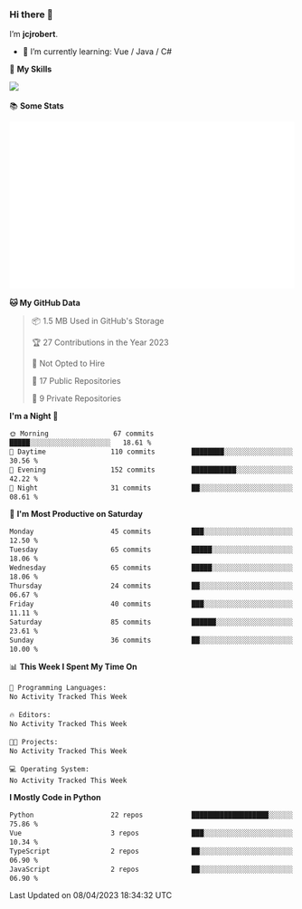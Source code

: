 ### Hi there 👋

I’m **jcjrobert**.

- 🌱 I’m currently learning: Vue / Java / C#

🌟 **My Skills**

![](https://img.shields.io/badge/-Python-3e74a2?style=flat-square&logo=Python&logoColor=fff)

📚 **Some Stats**

![](https://github.com/jcjrobert/github-stats/blob/master/generated/overview.svg)

<!--START_SECTION:waka-->
**🐱 My GitHub Data** 

> 📦 1.5 MB Used in GitHub's Storage 
 > 
> 🏆 27 Contributions in the Year 2023
 > 
> 🚫 Not Opted to Hire
 > 
> 📜 17 Public Repositories 
 > 
> 🔑 9 Private Repositories 
 > 
**I'm a Night 🦉** 

```text
🌞 Morning                67 commits          █████░░░░░░░░░░░░░░░░░░░░   18.61 % 
🌆 Daytime                110 commits         ████████░░░░░░░░░░░░░░░░░   30.56 % 
🌃 Evening                152 commits         ███████████░░░░░░░░░░░░░░   42.22 % 
🌙 Night                  31 commits          ██░░░░░░░░░░░░░░░░░░░░░░░   08.61 % 
```
📅 **I'm Most Productive on Saturday** 

```text
Monday                   45 commits          ███░░░░░░░░░░░░░░░░░░░░░░   12.50 % 
Tuesday                  65 commits          █████░░░░░░░░░░░░░░░░░░░░   18.06 % 
Wednesday                65 commits          █████░░░░░░░░░░░░░░░░░░░░   18.06 % 
Thursday                 24 commits          ██░░░░░░░░░░░░░░░░░░░░░░░   06.67 % 
Friday                   40 commits          ███░░░░░░░░░░░░░░░░░░░░░░   11.11 % 
Saturday                 85 commits          ██████░░░░░░░░░░░░░░░░░░░   23.61 % 
Sunday                   36 commits          ██░░░░░░░░░░░░░░░░░░░░░░░   10.00 % 
```


📊 **This Week I Spent My Time On** 

```text
💬 Programming Languages: 
No Activity Tracked This Week

🔥 Editors: 
No Activity Tracked This Week

🐱‍💻 Projects: 
No Activity Tracked This Week

💻 Operating System: 
No Activity Tracked This Week
```

**I Mostly Code in Python** 

```text
Python                   22 repos            ███████████████████░░░░░░   75.86 % 
Vue                      3 repos             ███░░░░░░░░░░░░░░░░░░░░░░   10.34 % 
TypeScript               2 repos             ██░░░░░░░░░░░░░░░░░░░░░░░   06.90 % 
JavaScript               2 repos             ██░░░░░░░░░░░░░░░░░░░░░░░   06.90 % 
```




 Last Updated on 08/04/2023 18:34:32 UTC
<!--END_SECTION:waka-->
